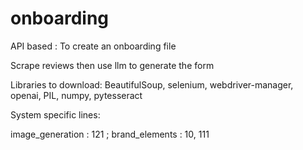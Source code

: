 # onboarding

API based : To create an onboarding file

Scrape reviews then use llm to generate the form

Libraries to download:
BeautifulSoup,
selenium,
webdriver-manager,
openai,
PIL,
numpy,
pytesseract

System specific lines:

image_generation : 121 ; 
brand_elements : 10, 111
